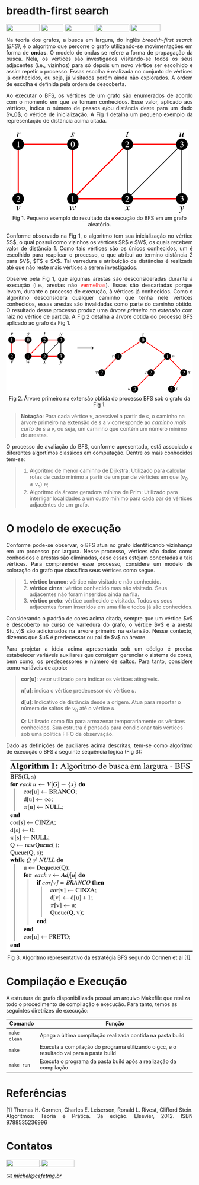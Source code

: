 # breadth-first search

<div style="display: inline-block;">
<img align="center" height="20px" width="90px" src="https://img.shields.io/badge/Maintained%3F-yes-green.svg"/> 
<img align="center" height="20px" width="60px" src="https://img.shields.io/badge/C%2B%2B-00599C?style=for-the-badge&logo=c%2B%2B&logoColor=white"/> 
<img align="center" height="20px" width="80px" src="https://img.shields.io/badge/Made%20for-VSCode-1f425f.svg"/> 
<a href="https://github.com/mpiress/midpy/issues">
<img align="center" height="20px" width="90px" src="https://img.shields.io/badge/contributions-welcome-brightgreen.svg?style=flat"/>
<img align="center" height="20px" width="80px" src="https://badgen.net/badge/license/MIT/green"/>
</a> 
</div>

<p> </p>
<p> </p>

<p align="justify">
Na teoria dos grafos, a busca em largura, do inglês <i>breadth-first search (BFS)</i>, é o algoritmo que percorre o grafo utilizando-se movimentações em forma de <b>ondas</b>. O modelo de ondas se refere a forma de propagação da busca. Nela, os vértices são investigados visitando-se todos os seus adjacentes (i.e., vizinhos) para só depois um novo vértice ser escolhido e assim repetir o processo. Essas escolha é realizada no conjunto de vértices já conhecidos, ou seja, já visitados porém ainda não explorados. A ordem de escolha é definida pela ordem de descoberta.
</p>

<p align="justify">
Ao executar o BFS, os vértices de um grafo são enumerados de acordo com o momento em que se tornam conhecidos. Esse valor, aplicado aos vértices, indica o número de passos e/ou distância deste para um dado $v_0$, o vértice de inicialização. A Fig 1 detalha um pequeno exemplo da representação de distância acima citada.   
</p>

<p align="center">
  <img src="imgs/grafo1.png" /><br/>
  <caption>Fig 1. Pequeno exemplo do resultado da execução do BFS em um grafo aleatório.</caption>
</p>

<p align="justify">
Conforme observado na Fig 1, o algoritmo tem sua inicialização no vértice $S$, o qual possui como vizinhos os vértices $R$ e $W$, os quais recebem valor de distância 1. Como tais vértices são os únicos conhecidos, um é escolhido para reaplicar o processo, o que atribui ao termino distância 2 para $V$, $T$ e $X$. Tal varredura e atribuição de distâncias é realizada até que não reste mais vértices a serem investigados.   
</p>

<p align="justify">
Observe pela Fig 1, que algumas arestas são desconsideradas durante a execução (i.e., arestas não <span style="color: red">vermelhas</span>). Essas são descartadas porque levam, durante o processo de execução, à vértices já conhecidos. Como o algoritmo desconsidera qualquer caminho que tenha nele vértices conhecidos, essas arestas são invalidadas como parte do caminho obtido. O resultado desse processo produz uma <i>árvore primeiro na extensão</i> com raiz no vértice de partida. A Fig 2 detalha a árvore obtida do processo BFS aplicado ao grafo da Fig 1.
<p>

<p align="center">
  <img src="imgs/grafo2.png" /><br/>
  <caption>Fig 2. Árvore primeiro na extensão obtida do processo BFS sob o grafo da Fig 1.</caption>
</p>

>
> **Notação**: Para cada vértice $v$, acessível a partir de $s$, o caminho na árvore primeiro na extensão de $s$ a $v$ corresponde ao <i>caminho mais curto</i> de $s$ a $v$, ou seja, um caminho que contém um número mínimo de arestas.
>

<p align="justify">
O processo de avaliação do BFS, conforme apresentado, está associado a diferentes algortímos classicos em computação. Dentre os mais conhecidos tem-se:
</p>

>
> 1. Algoritmo de menor caminho de Dijkstra: Utilizado para calcular rotas de custo mínimo a partir de um par de vérticies em que $(v_0 \neq v_n)$ e;
> 2. Algoritmo da árvore geradora mínima de Prim: Utilizado para interligar localidades a um custo mínimo para cada par de vértices adjacêntes de um grafo.
>

# O modelo de execução

<p align="justify">
Conforme pode-se observar, o BFS atua no grafo identificando vizinhança em um processo por largura. Nesse processo, vértices são dados como conhecidos e arestas são eliminadas, caso essas estejam conectadas a tais vértices. Para compreender esse processo, considere um modelo de coloração do grafo que classifica seus vértices como segue.
</p>

>
> 1. **vértice branco**: vértice não visitado e não conhecido.
> 2. **vértice cinza**: vértice conhecido mas não visitado. Seus adjacentes não foram inseridos ainda na fila.
> 3. **vértice preto**: vértice conhecido e visitado. Todos os seus adjacentes foram inseridos em uma fila e todos já são conhecidos. 
>

<p align="justify">
Considerando o padrão de cores acima citada, sempre que um vértice $v$ é descoberto no curso de varredura do grafo, o vértice $v$ e a aresta $(u,v)$ são adicionados na árvore primeiro na extensão. Nesse contexto, dizemos que $u$ é predecessor ou pai de $v$ na árvore.
</p>

<p align="justify">
Para projetar a ideia acima apresentada sob um código é preciso estabelecer variáveis auxiliares que consigam gerenciar o sistema de cores, bem como, os predecessores e número de saltos. Para tanto, considere como variáveis de apoio: 
</p>

>
> **cor[u]**: vetor utilizado para indicar os vértices atingíveis.
> 
> **$\pi$[u]**: indica o vértice predecessor do vértice $u$.
>
> **d[u]**: Indicativo de distância desde a origem. Atua para reportar o número de saltos de $v_0$ até o vértice $u$. 
>
> **Q**: Utilizado como fila para armazenar temporariamente os vértices conhecidos. Sua estrutra é pensada para condicionar tais vértices sob uma política FIFO de observação. 
>

<p align="justify">
Dado as definições de auxiliares acima descritas, tem-se como algoritmo de execução o BFS a seguinte sequência lógica (Fig 3):
</p>

<p align="center">
  <img src="imgs/bfs.png" /><br/>
  <caption>Fig 3. Algoritmo representativo da estratégia BFS segundo Cormen et al [1].</caption>
</p>

# Compilação e Execução

A estrutura de grafo disponibilizada possui um arquivo Makefile que realiza todo o procedimento de compilação e execução. Para tanto, temos as seguintes diretrizes de execução:


| Comando                |  Função                                                                                           |                     
| -----------------------| ------------------------------------------------------------------------------------------------- |
|  `make clean`          | Apaga a última compilação realizada contida na pasta build                                        |
|  `make`                | Executa a compilação do programa utilizando o gcc, e o resultado vai para a pasta build           |
|  `make run`            | Executa o programa da pasta build após a realização da compilação                                 |

# Referências

<p align="justify">
[1] Thomas H. Cormen, Charles E. Leiserson, Ronald L. Rivest, Clifford Stein. Algoritmos:  Teoria e Prática. 3a edição. Elsevier, 2012. ISBN 9788535236996
</p>

# Contatos

<div style="display: inline-block;">
<a href="https://t.me/michelpires369">
<img align="center" height="20px" width="90px" src="https://img.shields.io/badge/Telegram-2CA5E0?style=for-the-badge&logo=telegram&logoColor=white"/> 
</a>

<a href="https://www.linkedin.com/in/michelpiressilva/">
<img align="center" height="20px" width="90px" src="https://img.shields.io/badge/LinkedIn-0077B5?style=for-the-badge&logo=linkedin&logoColor=white"/>
</a>

</div>

<p> </p>


<a style="color:black" href="mailto:michel@cefetmg.br?subject=[GitHub]%20Source%20Dynamic%20Lists">
✉️ <i>michel@cefetmg.br</i>
</a>

